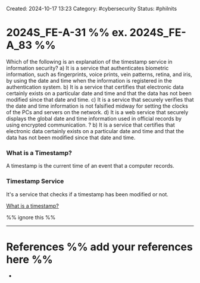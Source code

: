 Created: 2024-10-17 13:23
Category: #cybersecurity
Status: #philnits



# 2024S_FE-A-31 %% ex. 2024S_FE-A_83 %%

Which of the following is an explanation of the timestamp service in information
security?
a) It is a service that authenticates biometric information, such as fingerprints, voice prints,
vein patterns, retina, and iris, by using the date and time when the information is
registered in the authentication system.
b) It is a service that certifies that electronic data certainly exists on a particular date and
time and that the data has not been modified since that date and time.
c) It is a service that securely verifies that the date and time information is not falsified
midway for setting the clocks of the PCs and servers on the network.
d) It is a web service that securely displays the global date and time information used in
official records by using encrypted communication.
?
b) It is a service that certifies that electronic data certainly exists on a particular date and
time and that the data has not been modified since that date and time.
### What is a Timestamp?

A timestamp is the current time of an event that a computer records.

### Timestamp Service

It's a service that checks if a timestamp has been modified or not.

[What is a timestamp?](https://www.techtarget.com/whatis/definition/timestamp)




%% ignore this %%
<!--SR:!2025-03-10,15,290-->

---









# References %% add your references here %%
- 